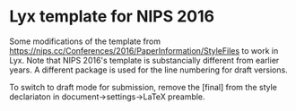 # Lyx template for NIPS 2016

Some modifications of the template from https://nips.cc/Conferences/2016/PaperInformation/StyleFiles to work in Lyx. Note that NIPS 2016's template is substancially different from earlier years. A different package is used for the line numbering for draft versions.

To switch to draft mode for submission, remove the [final] from the style declariaton in document->settings->LaTeX preamble.
